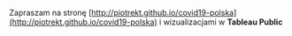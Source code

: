 Zapraszam na stronę [http://piotrekt.github.io/covid19-polska](http://piotrekt.github.io/covid19-polska) i wizualizacjami w **Tableau Public** 
